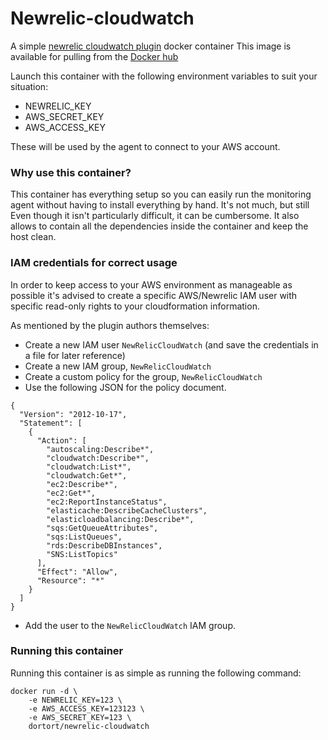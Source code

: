 Newrelic-cloudwatch
===================

A simple [newrelic cloudwatch plugin](https://github.com/newrelic-platform/newrelic_aws_cloudwatch_plugin) docker container
This image is available for pulling from the [Docker hub](https://index.docker.io/u/dortort/newrelic-cloudwatch/)

Launch this container with the following environment variables to suit your situation:

* NEWRELIC_KEY
* AWS_SECRET_KEY
* AWS_ACCESS_KEY

These will be used by the agent to connect to your AWS account.

### Why use this container?

This container has everything setup so you can easily run the monitoring agent without having to install everything by hand. It's not much, but still
Even though it isn't particularly difficult, it can be cumbersome. It also allows to contain all the dependencies inside the container and keep the host clean.

### IAM credentials for correct usage

In order to keep access to your AWS environment as manageable as possible it's advised to create a specific AWS/Newrelic IAM user with
specific read-only rights to your cloudformation information.

As mentioned by the plugin authors themselves:

* Create a new IAM user `NewRelicCloudWatch` (and save the credentials in a file for later reference)
* Create a new IAM group, `NewRelicCloudWatch`
* Create a custom policy for the group, `NewRelicCloudWatch`
* Use the following JSON for the policy document.

```
{
  "Version": "2012-10-17",
  "Statement": [
    {
      "Action": [
        "autoscaling:Describe*",
        "cloudwatch:Describe*",
        "cloudwatch:List*",
        "cloudwatch:Get*",
        "ec2:Describe*",
        "ec2:Get*",
        "ec2:ReportInstanceStatus",
        "elasticache:DescribeCacheClusters",
        "elasticloadbalancing:Describe*",
        "sqs:GetQueueAttributes",
        "sqs:ListQueues",
        "rds:DescribeDBInstances",
        "SNS:ListTopics"
      ],
      "Effect": "Allow",
      "Resource": "*"
    }
  ]
}
```
* Add the user to the `NewRelicCloudWatch` IAM group.

### Running this container

Running this container is as simple as running the following command:

    docker run -d \
        -e NEWRELIC_KEY=123 \
        -e AWS_ACCESS_KEY=123123 \
        -e AWS_SECRET_KEY=123 \
        dortort/newrelic-cloudwatch

